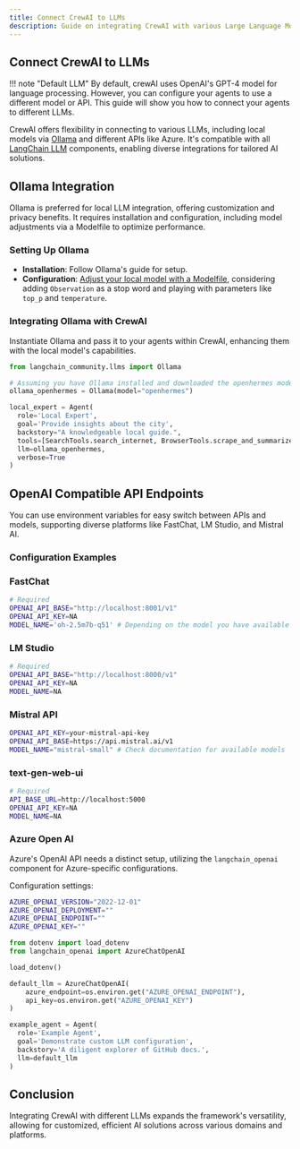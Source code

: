 ```yaml
---
title: Connect CrewAI to LLMs
description: Guide on integrating CrewAI with various Large Language Models (LLMs).
---
```


## Connect CrewAI to LLMs
!!! note "Default LLM"
    By default, crewAI uses OpenAI's GPT-4 model for language processing. However, you can configure your agents to use a different model or API. This guide will show you how to connect your agents to different LLMs.

CrewAI offers flexibility in connecting to various LLMs, including local models via [Ollama](https://ollama.ai) and different APIs like Azure. It's compatible with all [LangChain LLM](https://python.langchain.com/docs/integrations/llms/) components, enabling diverse integrations for tailored AI solutions.

## Ollama Integration
Ollama is preferred for local LLM integration, offering customization and privacy benefits. It requires installation and configuration, including model adjustments via a Modelfile to optimize performance.

### Setting Up Ollama
- **Installation**: Follow Ollama's guide for setup.
- **Configuration**: [Adjust your local model with a Modelfile](https://github.com/jmorganca/ollama/blob/main/docs/modelfile.md), considering adding `Observation` as a stop word and playing with parameters like `top_p` and `temperature`.

### Integrating Ollama with CrewAI
Instantiate Ollama and pass it to your agents within CrewAI, enhancing them with the local model's capabilities.

```python
from langchain_community.llms import Ollama

# Assuming you have Ollama installed and downloaded the openhermes model
ollama_openhermes = Ollama(model="openhermes")

local_expert = Agent(
  role='Local Expert',
  goal='Provide insights about the city',
  backstory="A knowledgeable local guide.",
  tools=[SearchTools.search_internet, BrowserTools.scrape_and_summarize_website],
  llm=ollama_openhermes,
  verbose=True
)
```

## OpenAI Compatible API Endpoints
You can use environment variables for easy switch between APIs and models, supporting diverse platforms like FastChat, LM Studio, and Mistral AI.

### Configuration Examples

### FastChat
```sh
# Required
OPENAI_API_BASE="http://localhost:8001/v1"
OPENAI_API_KEY=NA
MODEL_NAME='oh-2.5m7b-q51' # Depending on the model you have available
```

### LM Studio
```sh
# Required
OPENAI_API_BASE="http://localhost:8000/v1"
OPENAI_API_KEY=NA
MODEL_NAME=NA
```

### Mistral API
```sh
OPENAI_API_KEY=your-mistral-api-key
OPENAI_API_BASE=https://api.mistral.ai/v1
MODEL_NAME="mistral-small" # Check documentation for available models
```

### text-gen-web-ui
```sh
# Required
API_BASE_URL=http://localhost:5000
OPENAI_API_KEY=NA
MODEL_NAME=NA
```

### Azure Open AI
Azure's OpenAI API needs a distinct setup, utilizing the `langchain_openai` component for Azure-specific configurations.

Configuration settings:
```sh
AZURE_OPENAI_VERSION="2022-12-01"
AZURE_OPENAI_DEPLOYMENT=""
AZURE_OPENAI_ENDPOINT=""
AZURE_OPENAI_KEY=""
```

```python
from dotenv import load_dotenv
from langchain_openai import AzureChatOpenAI

load_dotenv()

default_llm = AzureChatOpenAI(
    azure_endpoint=os.environ.get("AZURE_OPENAI_ENDPOINT"),
    api_key=os.environ.get("AZURE_OPENAI_KEY")
)

example_agent = Agent(
  role='Example Agent',
  goal='Demonstrate custom LLM configuration',
  backstory='A diligent explorer of GitHub docs.',
  llm=default_llm
)
```

## Conclusion
Integrating CrewAI with different LLMs expands the framework's versatility, allowing for customized, efficient AI solutions across various domains and platforms.
